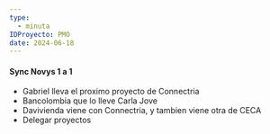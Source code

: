 ```yaml
---
type:
  - minuta
IDProyecto: PMO
date: 2024-06-18
---
```


####  Sync Novys 1 a 1
- Gabriel lleva el proximo proyecto de Connectria
- Bancolombia que lo lleve Carla Jove
- Davivienda viene con Connectria, y tambien viene otra de CECA
- Delegar proyectos